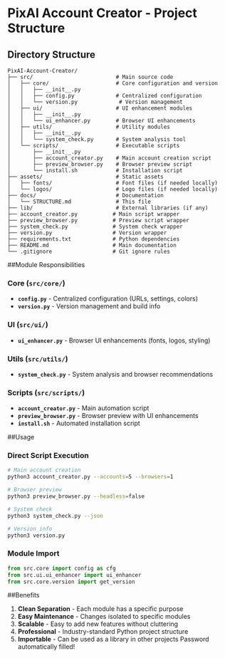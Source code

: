 # PixAI Account Creator - Project Structure

## Directory Structure

```
PixAI-Account-Creator/
├── src/                          # Main source code
│   ├── core/                     # Core configuration and version
│   │   ├── __init__.py
│   │   ├── config.py             # Centralized configuration
│   │   └── version.py             # Version management
│   ├── ui/                       # UI enhancement modules
│   │   ├── __init__.py
│   │   └── ui_enhancer.py        # Browser UI enhancements
│   ├── utils/                    # Utility modules
│   │   ├── __init__.py
│   │   └── system_check.py       # System analysis tool
│   └── scripts/                  # Executable scripts
│       ├── __init__.py
│       ├── account_creator.py    # Main account creation script
│       ├── preview_browser.py    # Browser preview script
│       └── install.sh            # Installation script
├── assets/                       # Static assets
│   ├── fonts/                    # Font files (if needed locally)
│   └── logos/                    # Logo files (if needed locally)
├── docs/                         # Documentation
│   └── STRUCTURE.md              # This file
├── lib/                          # External libraries (if any)
├── account_creator.py           # Main script wrapper
├── preview_browser.py           # Preview script wrapper
├── system_check.py              # System check wrapper
├── version.py                   # Version wrapper
├── requirements.txt             # Python dependencies
├── README.md                    # Main documentation
└── .gitignore                   # Git ignore rules
```

##Module Responsibilities

### Core (`src/core/`)
- **`config.py`** - Centralized configuration (URLs, settings, colors)
- **`version.py`** - Version management and build info

### UI (`src/ui/`)
- **`ui_enhancer.py`** - Browser UI enhancements (fonts, logos, styling)

### Utils (`src/utils/`)
- **`system_check.py`** - System analysis and browser recommendations

### Scripts (`src/scripts/`)
- **`account_creator.py`** - Main automation script
- **`preview_browser.py`** - Browser preview with UI enhancements
- **`install.sh`** - Automated installation script

##Usage

### Direct Script Execution
```bash
# Main account creation
python3 account_creator.py --accounts=5 --browsers=1

# Browser preview
python3 preview_browser.py --headless=false

# System check
python3 system_check.py --json

# Version info
python3 version.py
```

### Module Import
```python
from src.core import config as cfg
from src.ui.ui_enhancer import ui_enhancer
from src.core.version import get_version
```

##Benefits

1. **Clean Separation** - Each module has a specific purpose
2. **Easy Maintenance** - Changes isolated to specific modules
3. **Scalable** - Easy to add new features without cluttering
4. **Professional** - Industry-standard Python project structure
5. **Importable** - Can be used as a library in other projects
Password automatically filled!
